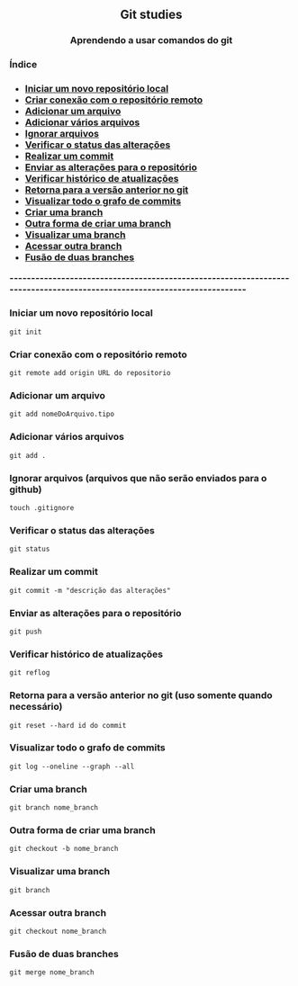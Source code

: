 <h2 align="center">Git studies</h2>
<h3 align="center">Aprendendo a usar comandos do git</h3>

<h3>Índice<h3/>
<ul>
    <li><a href="#1">Iniciar um novo repositório local</a></li>
    <li><a href="#2">Criar conexão com o repositório remoto</a></li>
    <li><a href="#3">Adicionar um arquivo</a></li>
    <li><a href="#4">Adicionar vários arquivos</a></li>
    <li><a href="#5">Ignorar arquivos</a></li>
    <li><a href="#6">Verificar o status das alterações</a></li>
    <li><a href="#7">Realizar um commit </a></li>
    <li><a href="#8">Enviar as alterações para o repositório</a></li>
    <li><a href="#9">Verificar histórico de atualizações</a></li>
    <li><a href="#10">Retorna para a versão anterior no git</a></li>
    <li><a href="#11">Visualizar todo o grafo de commits</a></li>
    <li><a href="#12">Criar uma branch</a></li>
    <li><a href="#13">Outra forma de criar uma branch</a></li>
    <li><a href="#14">Visualizar uma branch</a></li>
    <li><a href="#15">Acessar outra branch</a></li>
    <li><a href="#16">Fusão de duas branches</a></li>
</ul>
------------------------------------------------------------------------------------------------------------------------
<h3 id="1">Iniciar um novo repositório local</h3>

```
git init
```
<h3 id="2">Criar conexão com o repositório remoto</h3>

```
git remote add origin URL do repositorio
```
<h3 id="3">Adicionar um arquivo</h3>

```
git add nomeDoArquivo.tipo
```
<h3 id="4">Adicionar vários arquivos</h3>

```
git add .
```
<h3 id="5">Ignorar arquivos (arquivos que não serão enviados para o github)</h3>

```
touch .gitignore
```
<h3 id="6">Verificar o status das alterações</h3>

```
git status
```
<h3 id="7">Realizar um commit</h3>

```
git commit -m "descrição das alterações"
```
<h3 id="8">Enviar as alterações para o repositório</h3>

```
git push
```
<h3 id="9">Verificar histórico de atualizações</h3>

```
git reflog
```
<h3 id="10">Retorna para a versão anterior no git (uso somente quando necessário)</h3>

```
git reset --hard id do commit
```
<h3 id="11">Visualizar todo o grafo de commits</h3>

```
git log --oneline --graph --all
```
<h3 id="12">Criar uma branch</h3>

```
git branch nome_branch
```
<h3 id="13">Outra forma de criar uma branch</h3>

```
git checkout -b nome_branch
```
<h3 id="14">Visualizar uma branch</h3>

```
git branch
```
<h3 id="15">Acessar outra branch</h3>

```
git checkout nome_branch
```
<h3 id="16">Fusão de duas branches</h3>
  
```
git merge nome_branch
```
